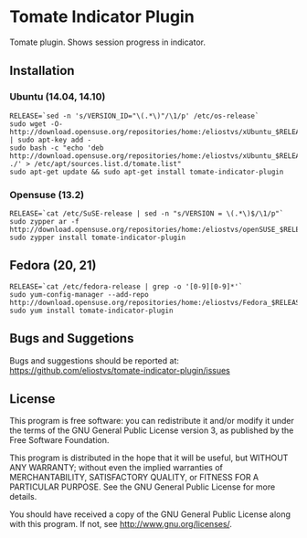 Tomate Indicator Plugin
=======================

Tomate plugin. Shows session progress in indicator.

Installation
------------

### Ubuntu (14.04, 14.10)

```
RELEASE=`sed -n 's/VERSION_ID="\(.*\)"/\1/p' /etc/os-release`
sudo wget -O- http://download.opensuse.org/repositories/home:/eliostvs/xUbuntu_$RELEASE/Release.key | sudo apt-key add -
sudo bash -c "echo 'deb http://download.opensuse.org/repositories/home:/eliostvs/xUbuntu_$RELEASE/ ./' > /etc/apt/sources.list.d/tomate.list"
sudo apt-get update && sudo apt-get install tomate-indicator-plugin
```

### Opensuse (13.2)

```
RELEASE=`cat /etc/SuSE-release | sed -n "s/VERSION = \(.*\)$/\1/p"`
sudo zypper ar -f http://download.opensuse.org/repositories/home:/eliostvs/openSUSE_$RELEASE/home:eliostvs.repo
sudo zypper install tomate-indicator-plugin
```

## Fedora (20, 21)

```
RELEASE=`cat /etc/fedora-release | grep -o '[0-9][0-9]*'`
sudo yum-config-manager --add-repo http://download.opensuse.org/repositories/home:/eliostvs/Fedora_$RELEASE/home:eliostvs.repo
sudo yum install tomate-indicator-plugin
```

Bugs and Suggetions
-------------------

Bugs and suggestions should be reported at: https://github.com/eliostvs/tomate-indicator-plugin/issues

License
-------

This program is free software: you can redistribute it and/or modify it
under the terms of the GNU General Public License version 3, as published
by the Free Software Foundation.

This program is distributed in the hope that it will be useful, but
WITHOUT ANY WARRANTY; without even the implied warranties of
MERCHANTABILITY, SATISFACTORY QUALITY, or FITNESS FOR A PARTICULAR
PURPOSE.  See the GNU General Public License for more details.

You should have received a copy of the GNU General Public License along
with this program.  If not, see <http://www.gnu.org/licenses/>.
